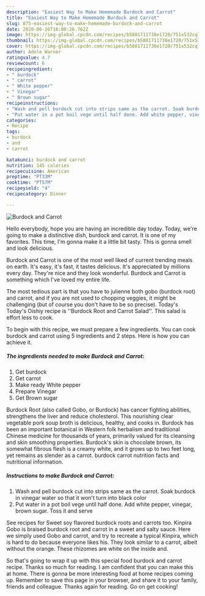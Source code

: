 ```yaml
---
description: "Easiest Way to Make Homemade Burdock and Carrot"
title: "Easiest Way to Make Homemade Burdock and Carrot"
slug: 875-easiest-way-to-make-homemade-burdock-and-carrot
date: 2020-06-26T16:08:26.762Z
image: https://img-global.cpcdn.com/recipes/b5881711738e1720/751x532cq70/burdock-and-carrot-recipe-main-photo.jpg
thumbnail: https://img-global.cpcdn.com/recipes/b5881711738e1720/751x532cq70/burdock-and-carrot-recipe-main-photo.jpg
cover: https://img-global.cpcdn.com/recipes/b5881711738e1720/751x532cq70/burdock-and-carrot-recipe-main-photo.jpg
author: Adele Warner
ratingvalue: 4.7
reviewcount: 6
recipeingredient:
- " burdock"
- " carrot"
- " White pepper"
- " Vinegar"
- " Brown sugar"
recipeinstructions:
- "Wash and pell burdock cut into strips same as the carrot. Soak burdock in vinegar water so that it won&#39;t turn into black color"
- "Put water in a pot boil vege until half done. Add white pepper, vinegar, brown sugar. Toss it and serve"
categories:
- Recipe
tags:
- burdock
- and
- carrot

katakunci: burdock and carrot 
nutrition: 145 calories
recipecuisine: American
preptime: "PT33M"
cooktime: "PT57M"
recipeyield: "4"
recipecategory: Dinner

---
```



![Burdock and Carrot](https://img-global.cpcdn.com/recipes/b5881711738e1720/751x532cq70/burdock-and-carrot-recipe-main-photo.jpg)

Hello everybody, hope you are having an incredible day today. Today, we're going to make a distinctive dish, burdock and carrot. It is one of my favorites. This time, I'm gonna make it a little bit tasty. This is gonna smell and look delicious.

Burdock and Carrot is one of the most well liked of current trending meals on earth. It's easy, it's fast, it tastes delicious. It's appreciated by millions every day. They're nice and they look wonderful. Burdock and Carrot is something which I've loved my entire life.

The most tedious part is that you have to julienne both gobo (burdock root) and carrot, and if you are not used to chopping veggies, it might be challenging (but of course you don&#39;t have to be so precise). Today&#39;s Today&#39;s Oishiy recipe is &#39;&#39;Burdock Root and Carrot Salad&#39;&#39;. This salad is effort less to cook.


To begin with this recipe, we must prepare a few ingredients. You can cook burdock and carrot using 5 ingredients and 2 steps. Here is how you can achieve it.

<!--inarticleads1-->

##### The ingredients needed to make Burdock and Carrot:

1. Get  burdock
1. Get  carrot
1. Make ready  White pepper
1. Prepare  Vinegar
1. Get  Brown sugar


Burdock Root (also called Gobo, or Burdock) has cancer fighting abilities, strengthens the liver and reduce cholesterol. This nourishing clear vegetable pork soup broth is delicious, healthy, and cooks in. Burdock has been an important botanical in Western folk herbalism and traditional Chinese medicine for thousands of years, primarily valued for its cleansing and skin smoothing properties. Burdock&#39;s skin is chocolate brown, its somewhat fibrous flesh is a creamy white, and it grows up to two feet long, yet remains as slender as a carrot. burdock carrot nutrition facts and nutritional information. 

<!--inarticleads2-->

##### Instructions to make Burdock and Carrot:

1. Wash and pell burdock cut into strips same as the carrot. Soak burdock in vinegar water so that it won&#39;t turn into black color
1. Put water in a pot boil vege until half done. Add white pepper, vinegar, brown sugar. Toss it and serve


See recipes for Sweet soy flavored burdock roots and carrots too. Kinpira Gobo is braised burdock root and carrot in a sweet and salty sauce. Here we simply used Gobo and carrot, and try to recreate a typical Kinpira, which is hard to do because everyone likes his. They look similar to a carrot, albeit without the orange. These rhizomes are white on the inside and. 

So that's going to wrap it up with this special food burdock and carrot recipe. Thanks so much for reading. I am confident that you can make this at home. There is gonna be more interesting food at home recipes coming up. Remember to save this page in your browser, and share it to your family, friends and colleague. Thanks again for reading. Go on get cooking!
